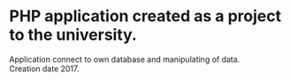 # PHP application created as a project to the university.
Application connect to own database and manipulating of data.<br />
Creation date 2017.
